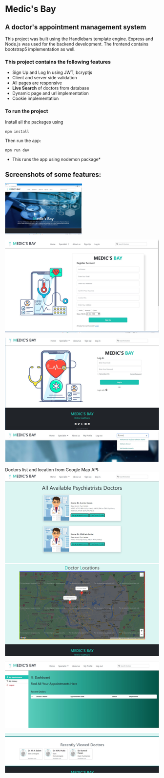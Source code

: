 # Medic's Bay
## A doctor's appointment management system
This project was built using the Handlebars template engine. Express and Node.js was used for the backend development. The frontend contains bootstrap5 implementation as well.

### This project contains the following features
- Sign Up and Log In using JWT, bcryptjs
- Client and server side validation
- All pages are responsive
- **Live Search** of doctors from database
- Dynamic page and url implementation
- Cookie implementation

### To run the project
Install all the packages using
```
npm install
```
Then run the app:
```
npm run dev
```
* This runs the app using nodemon package*

## Screenshots of  some features:

<img src="assets/1.jpg" width=50%>

![SignUp](assets/3.jpg)

![Sign In](assets/2.jpg)
![Livesearch](assets/7.jpg)

Doctors list and location from Google Map API:
![Doc loc](assets/4.jpg)
![Doc loc](assets/5.jpg)

![Appointment dashboard](assets/6.jpg)

![Cookie implementation](assets/8.jpg)

